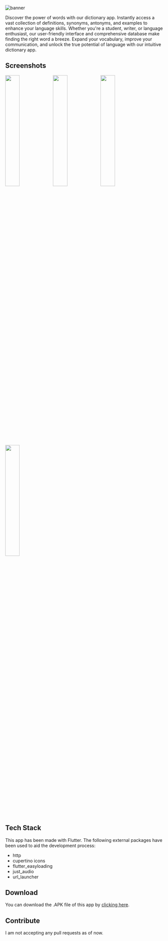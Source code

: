 ![banner](https://github.com/lightlessdays/Word-Lock/assets/97734029/6ba61c44-ab7b-4f66-a20e-4e5db374617d)

Discover the power of words with our dictionary app. Instantly access a vast collection of definitions, synonyms, antonyms, and examples to enhance your language skills. Whether you're a student, writer, or language enthusiast, our user-friendly interface and comprehensive database make finding the right word a breeze. Expand your vocabulary, improve your communication, and unlock the true potential of language with our intuitive dictionary app.

## Screenshots

<img src="https://github.com/lightlessdays/Word-Lock/assets/97734029/93ac52fe-4cdb-475a-b7af-e77ff4f78d22" width=30%><img src="https://github.com/lightlessdays/Word-Lock/assets/97734029/93ac52fe-4cdb-475a-b7af-e77ff4f78d22" width=30%><img src="https://github.com/lightlessdays/Word-Lock/assets/97734029/b5ad51c9-7bc4-43da-8ade-fbeb1eee8a64" width=30%><img src="https://github.com/lightlessdays/Word-Lock/assets/97734029/5de0d40a-13da-466e-816e-85c8c171ae64" width=30%>

## Tech Stack

This app has been made with Flutter. The following external packages have been used to aid the development process:
- http
- cupertino icons
- flutter_easyloading
- just_audio
- url_launcher

## Download

You can download the .APK file of this app by [clicking here](https://github.com/lightlessdays/Word-Lock/raw/main/app-release.apk).

## Contribute

I am not accepting any pull requests as of now.
